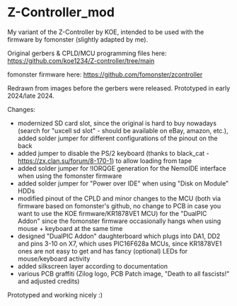 # Z-Controller_mod

My variant of the Z-Controller by KOE, intended to be used with the firmware by fomonster (slightly adapted by me).

Original gerbers & CPLD/MCU programming files here: https://github.com/koe1234/Z-controller/tree/main

fomonster firmware here: https://github.com/fomonster/zcontroller

Redrawn from images before the gerbers were released. Prototyped in early 2024/late 2024.

Changes: 
- modernized SD card slot, since the original is hard to buy nowadays (search for "uxcell sd slot" - should be available on eBay, amazon, etc.), added solder jumper for different configurations of the pinout on the back
- added jumper to disable the PS/2 keyboard (thanks to black_cat - https://zx.clan.su/forum/8-170-1) to allow loading from tape
- added solder jumper for !IORQGE generation for the NemoIDE interface when using the fomonster firmware
- added solder jumper for "Power over IDE" when using "Disk on Module" HDDs
- modified pinout of the CPLD and minor changes to the MCU (both via firmware based on fomonster's github, no change to PCB in case you want to use the KOE firmware/KR1878VE1 MCU) for the "DualPIC Addon" since the fomonster firmware occasionally hangs when using mouse + keyboard at the same time
- designed "DualPIC Addon" daughterboard which plugs into DA1, DD2 and pins 3-10 on X7, which uses PIC16F628a MCUs, since KR1878VE1 ones are not easy to get and has fancy (optional) LEDs for mouse/keyboard activity
- added silkscreen layer according to documentation
- various PCB graffiti (Zilog logo, PCB Patch image, "Death to all fascists!" and adjusted credits)

Prototyped and working nicely :)
